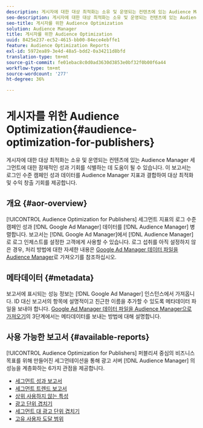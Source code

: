 ```yaml
---
description: 게시자에 대한 대상 최적화는 소유 및 운영되는 컨텐츠에 있는 Audience Manager 세그먼트에 대한 잠재적인 성과 기회를 식별하는 데 도움이 될 수 있습니다. 이 보고서는 로그인 수준 캠페인 성과 데이터를 Audience Manager 지표과 결합하여 대상 최적화 및 수익 창출 기회를 제공합니다.
seo-description: 게시자에 대한 대상 최적화는 소유 및 운영되는 컨텐츠에 있는 Audience Manager 세그먼트에 대한 잠재적인 성과 기회를 식별하는 데 도움이 될 수 있습니다. 이 보고서는 로그인 수준 캠페인 성과 데이터를 Audience Manager 지표과 결합하여 대상 최적화 및 수익 창출 기회를 제공합니다.
seo-title: 게시자를 위한 Audience Optimization
solution: Audience Manager
title: 게시자를 위한 Audience Optimization
uuid: 8425e237-ec52-4615-bb00-84ece4ebffe1
feature: Audience Optimization Reports
exl-id: 5972ea89-3e4d-48a5-bdd2-0a34211d8bfd
translation-type: tm+mt
source-git-commit: fe01ebac8c0d0ad3630d3853e0bf32f0b00f6a44
workflow-type: tm+mt
source-wordcount: '277'
ht-degree: 36%

---
```


# 게시자를 위한 Audience Optimization{#audience-optimization-for-publishers}

게시자에 대한 대상 최적화는 소유 및 운영되는 컨텐츠에 있는 Audience Manager 세그먼트에 대한 잠재적인 성과 기회를 식별하는 데 도움이 될 수 있습니다. 이 보고서는 로그인 수준 캠페인 성과 데이터를 Audience Manager 지표과 결합하여 대상 최적화 및 수익 창출 기회를 제공합니다.

## 개요 {#aor-overview}

[!UICONTROL Audience Optimization for Publishers] 세그먼트 지표의 로그 수준 캠페인 성과  [!DNL Google Ad Manager] 데이터를  [!DNL Audience Manager] 병렬합니다. 보고서는 [!DNL Google Ad Manager]에서 [!DNL Audience Manager]로 로그 인제스트를 설정한 고객에게 사용할 수 있습니다. 로그 섭취를 아직 설정하지 않은 경우, 처리 방법에 대한 자세한 내용은 [Google Ad Manager 데이터 파일을 Audience Manager](import-dfp.md)로 가져오기를 참조하십시오.

## 메타데이터 {#metadata}

보고서에 표시되는 성능 정보는 [!DNL Google Ad Manager] 인스턴스에서 가져옵니다. ID 대신 보고서의 항목에 설명적이고 친근한 이름을 추가할 수 있도록 메타데이터 파일을 보내야 합니다. [Google Ad Manager 데이터 파일을 Audience Manager으로 가져오기](../../../reporting/audience-optimization-reports/aor-publishers/import-dfp.md)의 3단계에서는 메타데이터를 보내는 방법에 대해 설명합니다.

## 사용 가능한 보고서 {#available-reports}

[!UICONTROL Audience Optimization for Publishers] 퍼블리셔 중심의 비즈니스 목표를 위해 만들어진 세그먼테이션을 통해 광고 서버 [!DNL Audience Manager] 의 성능을 계층화하는 6가지 관점을 제공합니다.

+ [세그먼트 성과 보고서](publisher-segment-performance.md)
+ [세그먼트 트렌드 보고서](publisher-segment-trends.md)
+ [상위 사용하지 않는 특성](publisher-top-unused-traits.md)
+ [광고 단위 겹치기](publisher-ad-unit-overlap.md)
+ [세그먼트 대 광고 단위 겹치기](publisher-segment-ad-unit-overlap.md)
+ [고유 사용자 도달 범위](publisher-unique-reach.md)
